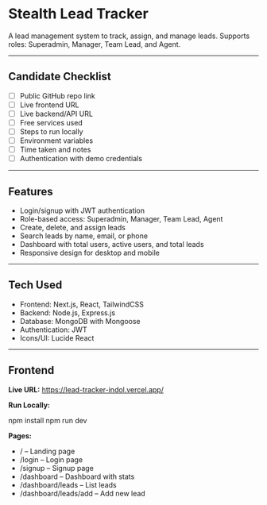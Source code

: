 # Stealth Lead Tracker

A lead management system to track, assign, and manage leads. Supports roles: Superadmin, Manager, Team Lead, and Agent.

---

## Candidate Checklist

- [ ] Public GitHub repo link
- [ ] Live frontend URL
- [ ] Live backend/API URL
- [ ] Free services used
- [ ] Steps to run locally
- [ ] Environment variables
- [ ] Time taken and notes
- [ ] Authentication with demo credentials

---

## Features

- Login/signup with JWT authentication
- Role-based access: Superadmin, Manager, Team Lead, Agent
- Create, delete, and assign leads
- Search leads by name, email, or phone
- Dashboard with total users, active users, and total leads
- Responsive design for desktop and mobile

---

## Tech Used

- Frontend: Next.js, React, TailwindCSS
- Backend: Node.js, Express.js
- Database: MongoDB with Mongoose
- Authentication: JWT
- Icons/UI: Lucide React

---

## Frontend

**Live URL:** https://lead-tracker-indol.vercel.app/

**Run Locally:**

npm install
npm run dev

**Pages:**

- / – Landing page
- /login – Login page
- /signup – Signup page
- /dashboard – Dashboard with stats
- /dashboard/leads – List leads
- /dashboard/leads/add – Add new lead
